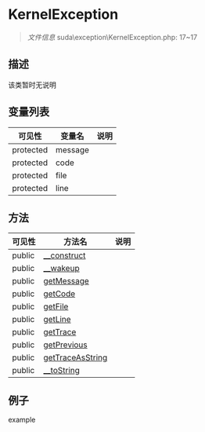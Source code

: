 #  KernelException 

> *文件信息* suda\exception\KernelException.php: 17~17



## 描述

该类暂时无说明





## 变量列表
| 可见性 |  变量名   | 说明 |
|--------|----|------|
| protected   | message | | 
| protected   | code | | 
| protected   | file | | 
| protected   | line | | 



## 方法


| 可见性 | 方法名 | 说明 |
|--------|-------|------|
| public |[__construct](KernelException/__construct.md) |  |
| public |[__wakeup](KernelException/__wakeup.md) |  |
| public |[getMessage](KernelException/getMessage.md) |  |
| public |[getCode](KernelException/getCode.md) |  |
| public |[getFile](KernelException/getFile.md) |  |
| public |[getLine](KernelException/getLine.md) |  |
| public |[getTrace](KernelException/getTrace.md) |  |
| public |[getPrevious](KernelException/getPrevious.md) |  |
| public |[getTraceAsString](KernelException/getTraceAsString.md) |  |
| public |[__toString](KernelException/__toString.md) |  |



## 例子

example